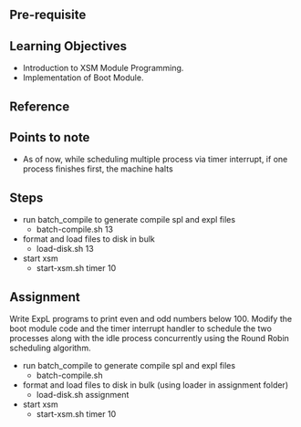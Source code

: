 ## Pre-requisite


## Learning Objectives 

- Introduction to XSM Module Programming.
- Implementation of Boot Module.

## Reference

## Points to note

- As of now, while scheduling multiple process via timer interrupt, if one process finishes first, the machine halts

## Steps

- run batch_compile to generate compile spl and expl files
  - batch-compile.sh 13
- format and load files to disk in bulk
  - load-disk.sh 13
- start xsm
  - start-xsm.sh timer 10

## Assignment
Write ExpL programs to print even and odd numbers below 100. Modify the boot module code and the timer interrupt handler 
to schedule the two processes along with the idle process concurrently using the Round Robin scheduling algorithm. 

- run batch_compile to generate compile spl and expl files
  - batch-compile.sh <stage number>
- format and load files to disk in bulk (using loader in assignment folder)
  - load-disk.sh <stage number> assignment
- start xsm
  - start-xsm.sh timer 10
